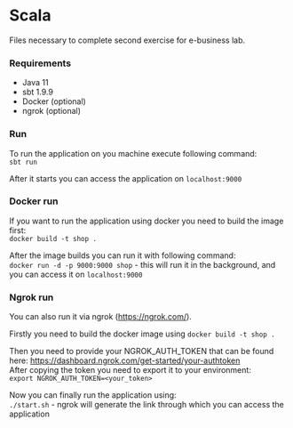 # Scala

Files necessary to complete second exercise for e-business lab.

### Requirements
- Java 11
- sbt 1.9.9
- Docker (optional)
- ngrok (optional)

### Run
To run the application on you machine execute following command: \
`sbt run`

After it starts you can access the application on `localhost:9000`

### Docker run
If you want to run the application using docker you need to build the image first: \
`docker build -t shop .` 

After the image builds you can run it with following command: \
`docker run -d -p 9000:9000 shop` - this will run it in the background, and you can access it on `localhost:9000`

### Ngrok run
You can also run it via ngrok (https://ngrok.com/).

Firstly you need to build the docker image using `docker build -t shop .`

Then you need to provide your NGROK_AUTH_TOKEN that can be found here: https://dashboard.ngrok.com/get-started/your-authtoken \
After copying the token you need to export it to your environment: \
`export NGROK_AUTH_TOKEN=<your_token>`

Now you can finally run the application using: \
`./start.sh` - ngrok will generate the link through which you can access the application

